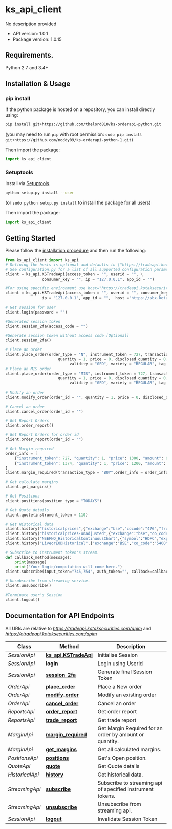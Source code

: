 # ks_api_client
No description provided

- API version: 1.0.1
- Package version: 1.0.15

## Requirements.

Python 2.7 and 3.4+

## Installation & Usage
### pip install

If the python package is hosted on a repository, you can install directly using:

```sh
pip install git+https://github.com/thelord810/ks-orderapi-python.git
```
(you may need to run `pip` with root permission: `sudo pip install git+https://github.com/noddy09/ks-orderapi-python-1.git`)

Then import the package:
```python
import ks_api_client
```

### Setuptools

Install via [Setuptools](http://pypi.python.org/pypi/setuptools).

```sh
python setup.py install --user
```
(or `sudo python setup.py install` to install the package for all users)

Then import the package:
```python
import ks_api_client
```

## Getting Started

Please follow the [installation procedure](#installation--usage) and then run the following:

```python
from ks_api_client import ks_api
# Defining the hosts is optional and defaults to ["https://tradeapi.kotaksecurities.com/apim","https://ctradeapi.kotaksecurities.com/apim"]
# See configuration.py for a list of all supported configuration parameters.
client = ks_api.KSTradeApi(access_token = "", userid = "", \
                consumer_key = "", ip = "127.0.0.1", app_id = "")

#For using specific environment use host="https://tradeapi.kotaksecurities.com/apim"
client = ks_api.KSTradeApi(access_token = "", userid = "", consumer_key = "", 
                ip = "127.0.0.1", app_id = "",  host ="https://sbx.kotaksecurities.com/apim")
		
# Get session for user
client.login(password = "")

#Generated session token
client.session_2fa(access_code = "")

#Generate session token without access code [Optional]
client.session_2fa()

# Place an order
client.place_order(order_type = "N", instrument_token = 727, transaction_type = "BUY",\
                       quantity = 1, price = 0, disclosed_quantity = 0, trigger_price = 0,\
                            validity = "GFD", variety = "REGULAR", tag = "string")
# Place an MIS order
client.place_order(order_type = "MIS", instrument_token = 727, transaction_type = "BUY",\
                       quantity = 1, price = 0, disclosed_quantity = 0, trigger_price = 0,\
                            validity = "GFD", variety = "REGULAR", tag = "string")			    
						
# Modify an order
client.modify_order(order_id = "", quantity = 1, price = 0, disclosed_quantity = 0, trigger_price = 0, validity = "GFD")

# Cancel an order
client.cancel_order(order_id = "")

# Get Report Orders
client.order_report()

# Get Report Orders for order id
client.order_report(order_id = "")

# Get Margin required
order_info = [
    {"instrument_token": 727, "quantity": 1, "price": 1300, "amount": 0, "trigger_price": 1190},
    {"instrument_token": 1374, "quantity": 1, "price": 1200, "amount": 0, "trigger_price": 1150}
]
client.margin_required(transaction_type = "BUY",order_info = order_info)

# Get calculate margins
client.get_margins()

# Get Positions
client.positions(position_type = "TODAYS")

# Get Quote details
client.quote(instrument_token = 110)

# Get Historical data
client.history("historicalprices",{"exchange":"bse","cocode":"476","fromdate":"01-jan-2014","todate":"08-oct-2015"})
client.history("historicalprices-unadjusted",{"exchange":"bse","co_code":"476","date":"16-Jun-2016"})
client.history("NSEFNO_HistoricalContinuousChart",{"symbol":"HDFC","expiry type": "near"})
client.history("LiveorEODHistorical",{"exchange":"BSE","co_code":"5400","period":"Y","cnt":"3"})

# Subscribe to instrument token's stream.
def callback_method(message):
    print(message)
    print("Your logic/computation will come here.")
client.subscribe(input_token="745,754", auth_token="", callback=callback_method)

# Unsubscribe from streaming service.
client.unsubscribe()

#Terminate user's Session
client.logout()
```
## Documentation for API Endpoints

All URIs are relative to *https://tradeapi.kotaksecurities.com/apim* and *https://ctradeapi.kotaksecurities.com/apim*

Class | Method | Description
------------ | ------------- | -------------
*SessionApi* | [**ks_api.KSTradeApi**](docs/SessionApi.md#session_init) | Initialise Session
*SessionApi* | [**login**](docs/SessionApi.md#login) | Login using Userid
*SessionApi* | [**session_2fa**](docs/SessionApi.md#session_2fa) | Generate final Session Token
*OrderApi* | [**place_order**](docs/OrderApi.md#place_order) | Place a New order
*OrderApi* | [**modify_order**](docs/OrderApi.md#modify_order) | Modify an existing order
*OrderApi* | [**cancel_order**](docs/OrderApi.md#cancel_order) | Cancel an order
*ReportsApi* | [**order_report**](docs/ReportsApi.md#order_report) | Get order report
*ReportsApi* | [**trade_report**](docs/ReportsApi.md#trade_report) | Get trade report
*MarginApi* | [**margin_required**](docs/MarginApi.md#margin_required) | Get Margin Required for an order by amount or quantity.
*MarginApi* | [**get_margins**](docs/MarginApi.md#get_margins) | Get all calculated margins.
*PositionsApi* | [**positions**](docs/PositionsApi.md#positions) | Get&#39;s Open position.
*QuoteApi* | [**quote**](docs/QuoteApi.md#quote_details) | Get Quote details
*HistoricalApi* | [**history**](docs/HistoricalApi.md#history) | Get historical data.
*StreamingApi* | [**subscribe**](docs/StreamingApi.md#subscribe) | Subscribe to streaming api of specified instrument tokens.
*StreamingApi* | [**unsubscribe**](docs/StreamingApi.md#unsubscribe) | Unsubscribe from streaming api.
*SessionApi* | [**logout**](docs/SessionApi.md#logout) | Invalidate Session Token






